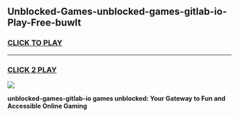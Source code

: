 
## Unblocked-Games-unblocked-games-gitlab-io-Play-Free-buwlt
<h3>
<a href="https://premium76.site?title=unblocked-games-gitlab-io&ref=20A">CLICK TO PLAY</a></h3>
<hr>

<h3>
<a href="https://premium76.site?title=unblocked-games-gitlab-io&ref=20A">CLICK 2 PLAY</a>
  
</h3>

<a href="https://premium76.site?title=unblocked-games-gitlab-io&ref=20A"><img src="https://clearcache.store/games.png"></a>


**unblocked-games-gitlab-io games unblocked: Your Gateway to Fun and Accessible Online Gaming**
